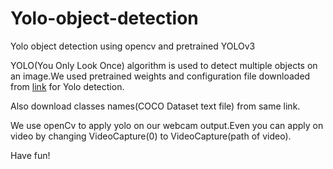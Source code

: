 # Yolo-object-detection
Yolo object detection using opencv and pretrained YOLOv3

YOLO(You Only Look Once) algorithm is used to detect multiple objects on an image.We used pretrained weights and configuration file downloaded from [link](https://pjreddie.com/darknet/yolo/) for Yolo detection.

Also download classes names(COCO Dataset text file) from same link.

We use openCv to apply yolo on our webcam output.Even you can apply on video by changing VideoCapture(0) to VideoCapture(path of video).

Have fun!

